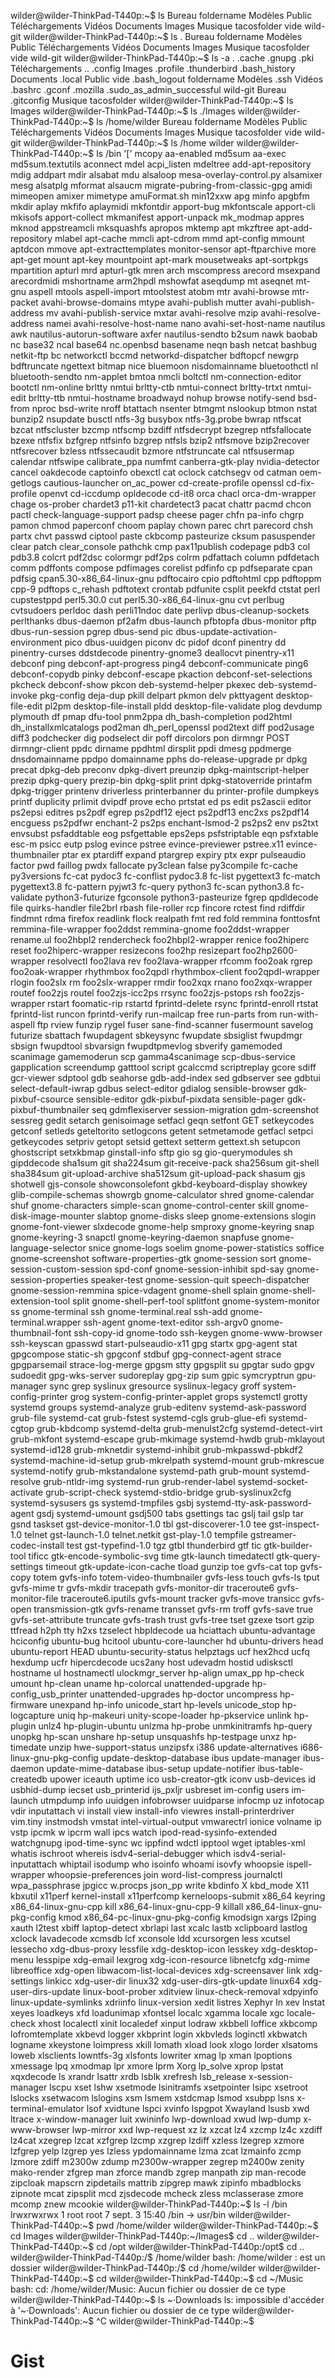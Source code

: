 wilder@wilder-ThinkPad-T440p:~$ ls
Bureau     foldername  Modèles  Public       Téléchargements  Vidéos
Documents  Images      Musique  tacosfolder  vide             wild-git
wilder@wilder-ThinkPad-T440p:~$ ls .
Bureau     foldername  Modèles  Public       Téléchargements  Vidéos
Documents  Images      Musique  tacosfolder  vide             wild-git
wilder@wilder-ThinkPad-T440p:~$ ls -a
.              .cache      .gnupg    .pki                       Téléchargements
..             .config     Images    .profile                   .thunderbird
.bash_history  Documents   .local    Public                     vide
.bash_logout   foldername  Modèles   .ssh                       Vidéos
.bashrc        .gconf      .mozilla  .sudo_as_admin_successful  wild-git
Bureau         .gitconfig  Musique   tacosfolder
wilder@wilder-ThinkPad-T440p:~$ ls Images
wilder@wilder-ThinkPad-T440p:~$ ls ./Images
wilder@wilder-ThinkPad-T440p:~$ ls /home/wilder
Bureau     foldername  Modèles  Public       Téléchargements  Vidéos
Documents  Images      Musique  tacosfolder  vide             wild-git
wilder@wilder-ThinkPad-T440p:~$ ls /home
wilder
wilder@wilder-ThinkPad-T440p:~$ ls /bin
'['                                   mcopy
 aa-enabled                           md5sum
 aa-exec                              md5sum.textutils
 aconnect                             mdel
 acpi_listen                          mdeltree
 add-apt-repository                   mdig
 addpart                              mdir
 alsabat                              mdu
 alsaloop                             mesa-overlay-control.py
 alsamixer                            mesg
 alsatplg                             mformat
 alsaucm                              migrate-pubring-from-classic-gpg
 amidi                                mimeopen
 amixer                               mimetype
 amuFormat.sh                         min12xxw
 apg                                  minfo
 apgbfm                               mkdir
 aplay                                mkfifo
 aplaymidi                            mkfontdir
 apport-bug                           mkfontscale
 apport-cli                           mkisofs
 apport-collect                       mkmanifest
 apport-unpack                        mk_modmap
 appres                               mknod
 appstreamcli                         mksquashfs
 apropos                              mktemp
 apt                                  mkzftree
 apt-add-repository                   mlabel
 apt-cache                            mmcli
 apt-cdrom                            mmd
 apt-config                           mmount
 aptdcon                              mmove
 apt-extracttemplates                 monitor-sensor
 apt-ftparchive                       more
 apt-get                              mount
 apt-key                              mountpoint
 apt-mark                             mousetweaks
 apt-sortpkgs                         mpartition
 apturl                               mrd
 apturl-gtk                           mren
 arch                                 mscompress
 arecord                              msexpand
 arecordmidi                          mshortname
 arm2hpdl                             mshowfat
 aseqdump                             mt
 aseqnet                              mt-gnu
 aspell                               mtools
 aspell-import                        mtoolstest
 atobm                                mtr
 avahi-browse                         mtr-packet
 avahi-browse-domains                 mtype
 avahi-publish                        mutter
 avahi-publish-address                mv
 avahi-publish-service                mxtar
 avahi-resolve                        mzip
 avahi-resolve-address                namei
 avahi-resolve-host-name              nano
 avahi-set-host-name                  nautilus
 awk                                  nautilus-autorun-software
 axfer                                nautilus-sendto
 b2sum                                nawk
 baobab                               nc
 base32                               ncal
 base64                               nc.openbsd
 basename                             neqn
 bash                                 netcat
 bashbug                              netkit-ftp
 bc                                   networkctl
 bccmd                                networkd-dispatcher
 bdftopcf                             newgrp
 bdftruncate                          ngettext
 bitmap                               nice
 bluemoon                             nisdomainname
 bluetoothctl                         nl
 bluetooth-sendto                     nm-applet
 bmtoa                                nmcli
 boltctl                              nm-connection-editor
 bootctl                              nm-online
 brltty                               nmtui
 brltty-ctb                           nmtui-connect
 brltty-trtxt                         nmtui-edit
 brltty-ttb                           nmtui-hostname
 broadwayd                            nohup
 browse                               notify-send
 bsd-from                             nproc
 bsd-write                            nroff
 btattach                             nsenter
 btmgmt                               nslookup
 btmon                                nstat
 bunzip2                              nsupdate
 busctl                               ntfs-3g
 busybox                              ntfs-3g.probe
 bwrap                                ntfscat
 bzcat                                ntfscluster
 bzcmp                                ntfscmp
 bzdiff                               ntfsdecrypt
 bzegrep                              ntfsfallocate
 bzexe                                ntfsfix
 bzfgrep                              ntfsinfo
 bzgrep                               ntfsls
 bzip2                                ntfsmove
 bzip2recover                         ntfsrecover
 bzless                               ntfssecaudit
 bzmore                               ntfstruncate
 cal                                  ntfsusermap
 calendar                             ntfswipe
 calibrate_ppa                        numfmt
 canberra-gtk-play                    nvidia-detector
 cancel                               oakdecode
 captoinfo                            obexctl
 cat                                  oclock
 catchsegv                            od
 catman                               oem-getlogs
 cautious-launcher                    on_ac_power
 cd-create-profile                    openssl
 cd-fix-profile                       openvt
 cd-iccdump                           opldecode
 cd-it8                               orca
 chacl                                orca-dm-wrapper
 chage                                os-prober
 chardet3                             p11-kit
 chardetect3                          pacat
 chattr                               pacmd
 chcon                                pactl
 check-language-support               padsp
 cheese                               pager
 chfn                                 pa-info
 chgrp                                pamon
 chmod                                paperconf
 choom                                paplay
 chown                                parec
 chrt                                 parecord
 chsh                                 partx
 chvt                                 passwd
 ciptool                              paste
 ckbcomp                              pasteurize
 cksum                                pasuspender
 clear                                patch
 clear_console                        pathchk
 cmp                                  pax11publish
 codepage                             pdb3
 col                                  pdb3.8
 colcrt                               pdf2dsc
 colormgr                             pdf2ps
 colrm                                pdfattach
 column                               pdfdetach
 comm                                 pdffonts
 compose                              pdfimages
 corelist                             pdfinfo
 cp                                   pdfseparate
 cpan                                 pdfsig
 cpan5.30-x86_64-linux-gnu            pdftocairo
 cpio                                 pdftohtml
 cpp                                  pdftoppm
 cpp-9                                pdftops
 c_rehash                             pdftotext
 crontab                              pdfunite
 csplit                               peekfd
 ctstat                               perl
 cupstestppd                          perl5.30.0
 cut                                  perl5.30-x86_64-linux-gnu
 cvt                                  perlbug
 cvtsudoers                           perldoc
 dash                                 perli11ndoc
 date                                 perlivp
 dbus-cleanup-sockets                 perlthanks
 dbus-daemon                          pf2afm
 dbus-launch                          pfbtopfa
 dbus-monitor                         pftp
 dbus-run-session                     pgrep
 dbus-send                            pic
 dbus-update-activation-environment   pico
 dbus-uuidgen                         piconv
 dc                                   pidof
 dconf                                pinentry
 dd                                   pinentry-curses
 ddstdecode                           pinentry-gnome3
 deallocvt                            pinentry-x11
 debconf                              ping
 debconf-apt-progress                 ping4
 debconf-communicate                  ping6
 debconf-copydb                       pinky
 debconf-escape                       pkaction
 debconf-set-selections               pkcheck
 debconf-show                         pkcon
 deb-systemd-helper                   pkexec
 deb-systemd-invoke                   pkg-config
 deja-dup                             pkill
 delpart                              pkmon
 delv                                 pkttyagent
 desktop-file-edit                    pl2pm
 desktop-file-install                 pldd
 desktop-file-validate                plog
 devdump                              plymouth
 df                                   pmap
 dfu-tool                             pnm2ppa
 dh_bash-completion                   pod2html
 dh_installxmlcatalogs                pod2man
 dh_perl_openssl                      pod2text
 diff                                 pod2usage
 diff3                                podchecker
 dig                                  podselect
 dir                                  poff
 dircolors                            pon
 dirmngr                              POST
 dirmngr-client                       ppdc
 dirname                              ppdhtml
 dirsplit                             ppdi
 dmesg                                ppdmerge
 dnsdomainname                        ppdpo
 domainname                           pphs
 do-release-upgrade                   pr
 dpkg                                 precat
 dpkg-deb                             preconv
 dpkg-divert                          preunzip
 dpkg-maintscript-helper              prezip
 dpkg-query                           prezip-bin
 dpkg-split                           print
 dpkg-statoverride                    printafm
 dpkg-trigger                         printenv
 driverless                           printerbanner
 du                                   printer-profile
 dumpkeys                             printf
 duplicity                            prlimit
 dvipdf                               prove
 echo                                 prtstat
 ed                                   ps
 edit                                 ps2ascii
 editor                               ps2epsi
 editres                              ps2pdf
 egrep                                ps2pdf12
 eject                                ps2pdf13
 enc2xs                               ps2pdf14
 encguess                             ps2pdfwr
 enchant-2                            ps2ps
 enchant-lsmod-2                      ps2ps2
 env                                  ps2txt
 envsubst                             psfaddtable
 eog                                  psfgettable
 eps2eps                              psfstriptable
 eqn                                  psfxtable
 esc-m                                psicc
 eutp                                 pslog
 evince                               pstree
 evince-previewer                     pstree.x11
 evince-thumbnailer                   ptar
 ex                                   ptardiff
 expand                               ptargrep
 expiry                               ptx
 expr                                 pulseaudio
 factor                               pwd
 faillog                              pwdx
 fallocate                            py3clean
 false                                py3compile
 fc-cache                             py3versions
 fc-cat                               pydoc3
 fc-conflist                          pydoc3.8
 fc-list                              pygettext3
 fc-match                             pygettext3.8
 fc-pattern                           pyjwt3
 fc-query                             python3
 fc-scan                              python3.8
 fc-validate                          python3-futurize
 fgconsole                            python3-pasteurize
 fgrep                                qpdldecode
 file                                 quirks-handler
 file2brl                             rbash
 file-roller                          rcp
 fincore                              rctest
 find                                 rdiffdir
 findmnt                              rdma
 firefox                              readlink
 flock                                realpath
 fmt                                  red
 fold                                 remmina
 fonttosfnt                           remmina-file-wrapper
 foo2ddst                             remmina-gnome
 foo2ddst-wrapper                     rename.ul
 foo2hbpl2                            rendercheck
 foo2hbpl2-wrapper                    renice
 foo2hiperc                           reset
 foo2hiperc-wrapper                   resizecons
 foo2hp                               resizepart
 foo2hp2600-wrapper                   resolvectl
 foo2lava                             rev
 foo2lava-wrapper                     rfcomm
 foo2oak                              rgrep
 foo2oak-wrapper                      rhythmbox
 foo2qpdl                             rhythmbox-client
 foo2qpdl-wrapper                     rlogin
 foo2slx                              rm
 foo2slx-wrapper                      rmdir
 foo2xqx                              rnano
 foo2xqx-wrapper                      routef
 foo2zjs                              routel
 foo2zjs-icc2ps                       rrsync
 foo2zjs-pstops                       rsh
 foo2zjs-wrapper                      rstart
 foomatic-rip                         rstartd
 fprintd-delete                       rsync
 fprintd-enroll                       rtstat
 fprintd-list                         runcon
 fprintd-verify                       run-mailcap
 free                                 run-parts
 from                                 run-with-aspell
 ftp                                  rview
 funzip                               rygel
 fuser                                sane-find-scanner
 fusermount                           savelog
 futurize                             sbattach
 fwupdagent                           sbkeysync
 fwupdate                             sbsiglist
 fwupdmgr                             sbsign
 fwupdtool                            sbvarsign
 fwupdtpmevlog                        sbverify
 gamemoded                            scanimage
 gamemoderun                          scp
 gamma4scanimage                      scp-dbus-service
 gapplication                         screendump
 gatttool                             script
 gcalccmd                             scriptreplay
 gcore                                sdiff
 gcr-viewer                           sdptool
 gdb                                  seahorse
 gdb-add-index                        sed
 gdbserver                            see
 gdbtui                               select-default-iwrap
 gdbus                                select-editor
 gdialog                              sensible-browser
 gdk-pixbuf-csource                   sensible-editor
 gdk-pixbuf-pixdata                   sensible-pager
 gdk-pixbuf-thumbnailer               seq
 gdmflexiserver                       session-migration
 gdm-screenshot                       sessreg
 gedit                                setarch
 genisoimage                          setfacl
 geqn                                 setfont
 GET                                  setkeycodes
 getconf                              setleds
 geteltorito                          setlogcons
 getent                               setmetamode
 getfacl                              setpci
 getkeycodes                          setpriv
 getopt                               setsid
 gettext                              setterm
 gettext.sh                           setupcon
 ghostscript                          setxkbmap
 ginstall-info                        sftp
 gio                                  sg
 gio-querymodules                     sh
 gipddecode                           sha1sum
 git                                  sha224sum
 git-receive-pack                     sha256sum
 git-shell                            sha384sum
 git-upload-archive                   sha512sum
 git-upload-pack                      shasum
 gjs                                  shotwell
 gjs-console                          showconsolefont
 gkbd-keyboard-display                showkey
 glib-compile-schemas                 showrgb
 gnome-calculator                     shred
 gnome-calendar                       shuf
 gnome-characters                     simple-scan
 gnome-control-center                 skill
 gnome-disk-image-mounter             slabtop
 gnome-disks                          sleep
 gnome-extensions                     slogin
 gnome-font-viewer                    slxdecode
 gnome-help                           smproxy
 gnome-keyring                        snap
 gnome-keyring-3                      snapctl
 gnome-keyring-daemon                 snapfuse
 gnome-language-selector              snice
 gnome-logs                           soelim
 gnome-power-statistics               soffice
 gnome-screenshot                     software-properties-gtk
 gnome-session                        sort
 gnome-session-custom-session         spd-conf
 gnome-session-inhibit                spd-say
 gnome-session-properties             speaker-test
 gnome-session-quit                   speech-dispatcher
 gnome-session-remmina                spice-vdagent
 gnome-shell                          splain
 gnome-shell-extension-tool           split
 gnome-shell-perf-tool                splitfont
 gnome-system-monitor                 ss
 gnome-terminal                       ssh
 gnome-terminal.real                  ssh-add
 gnome-terminal.wrapper               ssh-agent
 gnome-text-editor                    ssh-argv0
 gnome-thumbnail-font                 ssh-copy-id
 gnome-todo                           ssh-keygen
 gnome-www-browser                    ssh-keyscan
 gpasswd                              start-pulseaudio-x11
 gpg                                  startx
 gpg-agent                            stat
 gpgcompose                           static-sh
 gpgconf                              stdbuf
 gpg-connect-agent                    strace
 gpgparsemail                         strace-log-merge
 gpgsm                                stty
 gpgsplit                             su
 gpgtar                               sudo
 gpgv                                 sudoedit
 gpg-wks-server                       sudoreplay
 gpg-zip                              sum
 gpic                                 symcryptrun
 gpu-manager                          sync
 grep                                 syslinux
 gresource                            syslinux-legacy
 groff                                system-config-printer
 grog                                 system-config-printer-applet
 grops                                systemctl
 grotty                               systemd
 groups                               systemd-analyze
 grub-editenv                         systemd-ask-password
 grub-file                            systemd-cat
 grub-fstest                          systemd-cgls
 grub-glue-efi                        systemd-cgtop
 grub-kbdcomp                         systemd-delta
 grub-menulst2cfg                     systemd-detect-virt
 grub-mkfont                          systemd-escape
 grub-mkimage                         systemd-hwdb
 grub-mklayout                        systemd-id128
 grub-mknetdir                        systemd-inhibit
 grub-mkpasswd-pbkdf2                 systemd-machine-id-setup
 grub-mkrelpath                       systemd-mount
 grub-mkrescue                        systemd-notify
 grub-mkstandalone                    systemd-path
 grub-mount                           systemd-resolve
 grub-ntldr-img                       systemd-run
 grub-render-label                    systemd-socket-activate
 grub-script-check                    systemd-stdio-bridge
 grub-syslinux2cfg                    systemd-sysusers
 gs                                   systemd-tmpfiles
 gsbj                                 systemd-tty-ask-password-agent
 gsdj                                 systemd-umount
 gsdj500                              tabs
 gsettings                            tac
 gslj                                 tail
 gslp                                 tar
 gsnd                                 taskset
 gst-device-monitor-1.0               tbl
 gst-discoverer-1.0                   tee
 gst-inspect-1.0                      telnet
 gst-launch-1.0                       telnet.netkit
 gst-play-1.0                         tempfile
 gstreamer-codec-install              test
 gst-typefind-1.0                     tgz
 gtbl                                 thunderbird
 gtf                                  tic
 gtk-builder-tool                     tificc
 gtk-encode-symbolic-svg              time
 gtk-launch                           timedatectl
 gtk-query-settings                   timeout
 gtk-update-icon-cache                tload
 gunzip                               toe
 gvfs-cat                             top
 gvfs-copy                            totem
 gvfs-info                            totem-video-thumbnailer
 gvfs-less                            touch
 gvfs-ls                              tput
 gvfs-mime                            tr
 gvfs-mkdir                           tracepath
 gvfs-monitor-dir                     traceroute6
 gvfs-monitor-file                    traceroute6.iputils
 gvfs-mount                           tracker
 gvfs-move                            transicc
 gvfs-open                            transmission-gtk
 gvfs-rename                          transset
 gvfs-rm                              troff
 gvfs-save                            true
 gvfs-set-attribute                   truncate
 gvfs-trash                           trust
 gvfs-tree                            tset
 gzexe                                tsort
 gzip                                 ttfread
 h2ph                                 tty
 h2xs                                 tzselect
 hbpldecode                           ua
 hciattach                            ubuntu-advantage
 hciconfig                            ubuntu-bug
 hcitool                              ubuntu-core-launcher
 hd                                   ubuntu-drivers
 head                                 ubuntu-report
 HEAD                                 ubuntu-security-status
 helpztags                            ucf
 hex2hcd                              ucfq
 hexdump                              ucfr
 hipercdecode                         ucs2any
 host                                 udevadm
 hostid                               udisksctl
 hostname                             ul
 hostnamectl                          ulockmgr_server
 hp-align                             umax_pp
 hp-check                             umount
 hp-clean                             uname
 hp-colorcal                          unattended-upgrade
 hp-config_usb_printer                unattended-upgrades
 hp-doctor                            uncompress
 hp-firmware                          unexpand
 hp-info                              unicode_start
 hp-levels                            unicode_stop
 hp-logcapture                        uniq
 hp-makeuri                           unity-scope-loader
 hp-pkservice                         unlink
 hp-plugin                            unlz4
 hp-plugin-ubuntu                     unlzma
 hp-probe                             unmkinitramfs
 hp-query                             unopkg
 hp-scan                              unshare
 hp-setup                             unsquashfs
 hp-testpage                          unxz
 hp-timedate                          unzip
 hwe-support-status                   unzipsfx
 i386                                 update-alternatives
 i686-linux-gnu-pkg-config            update-desktop-database
 ibus                                 update-manager
 ibus-daemon                          update-mime-database
 ibus-setup                           update-notifier
 ibus-table-createdb                  upower
 iceauth                              uptime
 ico                                  usb-creator-gtk
 iconv                                usb-devices
 id                                   usbhid-dump
 iecset                               usb_printerid
 ijs_pxljr                            usbreset
 im-config                            users
 im-launch                            utmpdump
 info                                 uuidgen
 infobrowser                          uuidparse
 infocmp                              uz
 infotocap                            vdir
 inputattach                          vi
 install                              view
 install-info                         viewres
 install-printerdriver                vim.tiny
 instmodsh                            vmstat
 intel-virtual-output                 vmwarectrl
 ionice                               volname
 ip                                   vstp
 ipcmk                                w
 ipcrm                                wall
 ipcs                                 watch
 ipod-read-sysinfo-extended           watchgnupg
 ipod-time-sync                       wc
 ippfind                              wdctl
 ipptool                              wget
 iptables-xml                         whatis
 ischroot                             whereis
 isdv4-serial-debugger                which
 isdv4-serial-inputattach             whiptail
 isodump                              who
 isoinfo                              whoami
 isovfy                               whoopsie
 ispell-wrapper                       whoopsie-preferences
 join                                 word-list-compress
 journalctl                           wpa_passphrase
 jpgicc                               w.procps
 json_pp                              write
 kbdinfo                              X
 kbd_mode                             X11
 kbxutil                              x11perf
 kernel-install                       x11perfcomp
 kerneloops-submit                    x86_64
 keyring                              x86_64-linux-gnu-cpp
 kill                                 x86_64-linux-gnu-cpp-9
 killall                              x86_64-linux-gnu-pkg-config
 kmod                                 x86_64-pc-linux-gnu-pkg-config
 kmodsign                             xargs
 l2ping                               xauth
 l2test                               xbiff
 laptop-detect                        xbrlapi
 last                                 xcalc
 lastb                                xclipboard
 lastlog                              xclock
 lavadecode                           xcmsdb
 lcf                                  xconsole
 ldd                                  xcursorgen
 less                                 xcutsel
 lessecho                             xdg-dbus-proxy
 lessfile                             xdg-desktop-icon
 lesskey                              xdg-desktop-menu
 lesspipe                             xdg-email
 lexgrog                              xdg-icon-resource
 libnetcfg                            xdg-mime
 libreoffice                          xdg-open
 libwacom-list-local-devices          xdg-screensaver
 link                                 xdg-settings
 linkicc                              xdg-user-dir
 linux32                              xdg-user-dirs-gtk-update
 linux64                              xdg-user-dirs-update
 linux-boot-prober                    xditview
 linux-check-removal                  xdpyinfo
 linux-update-symlinks                xdriinfo
 linux-version                        xedit
 listres                              Xephyr
 ln                                   xev
 lnstat                               xeyes
 loadkeys                             xfd
 loadunimap                           xfontsel
 localc                               xgamma
 locale                               xgc
 locale-check                         xhost
 localectl                            xinit
 localedef                            xinput
 lodraw                               xkbbell
 loffice                              xkbcomp
 lofromtemplate                       xkbevd
 logger                               xkbprint
 login                                xkbvleds
 loginctl                             xkbwatch
 logname                              xkeystone
 loimpress                            xkill
 lomath                               xload
 look                                 xlogo
 lorder                               xlsatoms
 loweb                                xlsclients
 lowntfs-3g                           xlsfonts
 lowriter                             xmag
 lp                                   xman
 lpoptions                            xmessage
 lpq                                  xmodmap
 lpr                                  xmore
 lprm                                 Xorg
 lp_solve                             xprop
 lpstat                               xqxdecode
 ls                                   xrandr
 lsattr                               xrdb
 lsblk                                xrefresh
 lsb_release                          x-session-manager
 lscpu                                xset
 lshw                                 xsetmode
 lsinitramfs                          xsetpointer
 lsipc                                xsetroot
 lslocks                              xsetwacom
 lslogins                             xsm
 lsmem                                xstdcmap
 lsmod                                xsubpp
 lsns                                 x-terminal-emulator
 lsof                                 xvidtune
 lspci                                xvinfo
 lspgpot                              Xwayland
 lsusb                                xwd
 ltrace                               x-window-manager
 luit                                 xwininfo
 lwp-download                         xwud
 lwp-dump                             x-www-browser
 lwp-mirror                           xxd
 lwp-request                          xz
 lz                                   xzcat
 lz4                                  xzcmp
 lz4c                                 xzdiff
 lz4cat                               xzegrep
 lzcat                                xzfgrep
 lzcmp                                xzgrep
 lzdiff                               xzless
 lzegrep                              xzmore
 lzfgrep                              yelp
 lzgrep                               yes
 lzless                               ypdomainname
 lzma                                 zcat
 lzmainfo                             zcmp
 lzmore                               zdiff
 m2300w                               zdump
 m2300w-wrapper                       zegrep
 m2400w                               zenity
 mako-render                          zfgrep
 man                                  zforce
 mandb                                zgrep
 manpath                              zip
 man-recode                           zipcloak
 mapscrn                              zipdetails
 mattrib                              zipgrep
 mawk                                 zipinfo
 mbadblocks                           zipnote
 mcat                                 zipsplit
 mcd                                  zjsdecode
 mcheck                               zless
 mclasserase                          zmore
 mcomp                                znew
 mcookie
wilder@wilder-ThinkPad-T440p:~$ ls -l /bin
lrwxrwxrwx 1 root root 7 sept.  3 15:40 /bin -> usr/bin
wilder@wilder-ThinkPad-T440p:~$ pwd
/home/wilder
wilder@wilder-ThinkPad-T440p:~$ cd Images
wilder@wilder-ThinkPad-T440p:~/Images$ cd ..
wilder@wilder-ThinkPad-T440p:~$ cd /opt
wilder@wilder-ThinkPad-T440p:/opt$ cd ..
wilder@wilder-ThinkPad-T440p:/$ /home/wilder
bash: /home/wilder : est un dossier
wilder@wilder-ThinkPad-T440p:/$ cd /home/wilder
wilder@wilder-ThinkPad-T440p:~$ cd
wilder@wilder-ThinkPad-T440p:~$ cd ~/Music
bash: cd: /home/wilder/Music: Aucun fichier ou dossier de ce type
wilder@wilder-ThinkPad-T440p:~$ ls ~·Downloads
ls: impossible d'accéder à '~·Downloads': Aucun fichier ou dossier de ce type
wilder@wilder-ThinkPad-T440p:~$ ^C
wilder@wilder-ThinkPad-T440p:~$ 
# Gist
